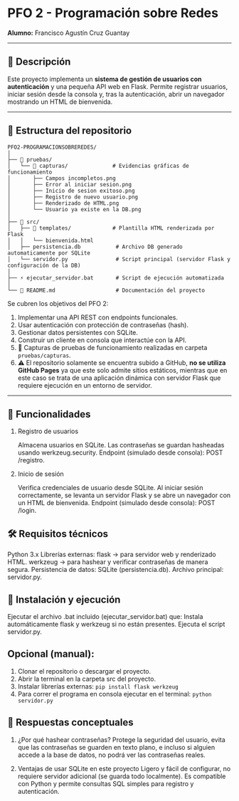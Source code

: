 # PFO 2 - Programación sobre Redes

**Alumno:** Francisco Agustín Cruz Guantay

---

## 📖 Descripción

Este proyecto implementa un **sistema de gestión de usuarios con autenticación** y una pequeña API web en Flask.
Permite registrar usuarios, iniciar sesión desde la consola y, tras la autenticación, abrir un navegador mostrando un HTML de bienvenida.

---

## 📂 Estructura del repositorio

```
PFO2-PROGRAMACIONSOBREREDES/
│
├── 📂 pruebas/
│   └── 📂 capturas/              # Evidencias gráficas de funcionamiento
│       ├── Campos incompletos.png
│       ├── Error al iniciar sesion.png
│       ├── Inicio de sesion exitoso.png
│       ├── Registro de nuevo usuario.png
│       ├── Renderizado de HTML.png
│       └── Usuario ya existe en la DB.png
│
├── 📂 src/
│   ├── 📂 templates/             # Plantilla HTML renderizada por Flask
│   │   └── bienvenida.html    
│   ├── persistencia.db           # Archivo DB generado automaticamente por SQLite
│   └── servidor.py               # Script principal (servidor Flask y configuración de la DB)
│    
├── ⚡ ejecutar_servidor.bat       # Script de ejecución automatizada
│
└── 📝 README.md                   # Documentación del proyecto
```

Se cubren los objetivos del PFO 2:

1. Implementar una API REST con endpoints funcionales.
2. Usar autenticación con protección de contraseñas (hash).
3. Gestionar datos persistentes con SQLite.
4. Construir un cliente en consola que interactúe con la API.
5. 📸 Capturas de pruebas de funcionamiento realizadas en carpeta `pruebas/capturas`.
6. ⚠️ El repositorio solamente se encuentra subido a GitHub, **no se utiliza GitHub Pages** ya que este solo admite sitios estáticos, mientras que en este caso se trata de una aplicación dinámica con servidor Flask que requiere ejecución en un entorno de servidor.

---

## 🔑 Funcionalidades

1. Registro de usuarios

   Almacena usuarios en SQLite.
   Las contraseñas se guardan hasheadas usando werkzeug.security.
   Endpoint (simulado desde consola): POST /registro.

2. Inicio de sesión

   Verifica credenciales de usuario desde SQLite.
   Al iniciar sesión correctamente, se levanta un servidor Flask y se abre un navegador con un HTML de bienvenida.
   Endpoint (simulado desde consola): POST /login.

## 🛠️ Requisitos técnicos
   Python 3.x
   Librerías externas:
   flask → para servidor web y renderizado HTML.
   werkzeug → para hashear y verificar contraseñas de manera segura.
   Persistencia de datos: SQLite (persistencia.db).
   Archivo principal: servidor.py.

## 🚀 Instalación y ejecución
   Ejecutar el archivo .bat incluido (ejecutar_servidor.bat) que:
   Instala automáticamente flask y werkzeug si no están presentes.
   Ejecuta el script servidor.py.

   ## Opcional (manual):

   1. Clonar el repositorio o descargar el proyecto.
   2. Abrir la terminal en la carpeta src del proyecto.
   3. Instalar librerías externas: `pip install flask werkzeug`
   4. Para correr el programa en consola ejecutar en el terminal: `python servidor.py`

## 📝 Respuestas conceptuales

   1. ¿Por qué hashear contraseñas?
   Protege la seguridad del usuario, evita que las contraseñas se guarden en texto plano, e incluso si alguien accede a la base de datos, no podrá ver las contraseñas reales.

   2. Ventajas de usar SQLite en este proyecto
   Ligero y fácil de configurar, no requiere servidor adicional (se guarda todo localmente). Es compatible con Python y permite consultas SQL simples para registro y autenticación.